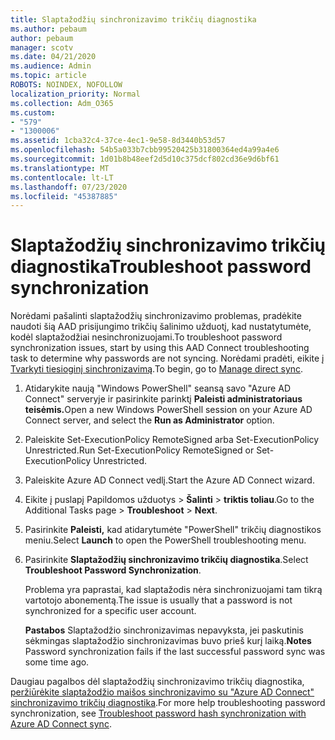 ```yaml
---
title: Slaptažodžių sinchronizavimo trikčių diagnostika
ms.author: pebaum
author: pebaum
manager: scotv
ms.date: 04/21/2020
ms.audience: Admin
ms.topic: article
ROBOTS: NOINDEX, NOFOLLOW
localization_priority: Normal
ms.collection: Adm_O365
ms.custom:
- "579"
- "1300006"
ms.assetid: 1cba32c4-37ce-4ec1-9e58-8d3440b53d57
ms.openlocfilehash: 54b5a033b7cbb99520425b31800364ed4a99a4e6
ms.sourcegitcommit: 1d01b8b48eef2d5d10c375dcf802cd36e9d6bf61
ms.translationtype: MT
ms.contentlocale: lt-LT
ms.lasthandoff: 07/23/2020
ms.locfileid: "45387885"
---
```

# <a name="troubleshoot-password-synchronization"></a><span data-ttu-id="e49e5-102">Slaptažodžių sinchronizavimo trikčių diagnostika</span><span class="sxs-lookup"><span data-stu-id="e49e5-102">Troubleshoot password synchronization</span></span>

<span data-ttu-id="e49e5-103">Norėdami pašalinti slaptažodžių sinchronizavimo problemas, pradėkite naudoti šią AAD prisijungimo trikčių šalinimo užduotį, kad nustatytumėte, kodėl slaptažodžiai nesinchronizuojami.</span><span class="sxs-lookup"><span data-stu-id="e49e5-103">To troubleshoot password synchronization issues, start by using this AAD Connect troubleshooting task to determine why passwords are not syncing.</span></span> <span data-ttu-id="e49e5-104">Norėdami pradėti, eikite į [Tvarkyti tiesioginį sinchronizavimą](https://admin.microsoft.com/AdminPortal/Home#/dirsyncmanagement).</span><span class="sxs-lookup"><span data-stu-id="e49e5-104">To begin, go to [Manage direct sync](https://admin.microsoft.com/AdminPortal/Home#/dirsyncmanagement).</span></span>  

1. <span data-ttu-id="e49e5-105">Atidarykite naują "Windows PowerShell" seansą savo "Azure AD Connect" serveryje ir pasirinkite parinktį **Paleisti administratoriaus teisėmis.**</span><span class="sxs-lookup"><span data-stu-id="e49e5-105">Open a new Windows PowerShell session on your Azure AD Connect server, and select the **Run as Administrator** option.</span></span>

2. <span data-ttu-id="e49e5-106">Paleiskite Set-ExecutionPolicy RemoteSigned arba Set-ExecutionPolicy Unrestricted.</span><span class="sxs-lookup"><span data-stu-id="e49e5-106">Run Set-ExecutionPolicy RemoteSigned or Set-ExecutionPolicy Unrestricted.</span></span>

3. <span data-ttu-id="e49e5-107">Paleiskite Azure AD Connect vedlį.</span><span class="sxs-lookup"><span data-stu-id="e49e5-107">Start the Azure AD Connect wizard.</span></span>

4. <span data-ttu-id="e49e5-108">Eikite į puslapį Papildomos užduotys > **Šalinti**  >  **triktis toliau**.</span><span class="sxs-lookup"><span data-stu-id="e49e5-108">Go to the Additional Tasks page > **Troubleshoot** > **Next**.</span></span>

5. <span data-ttu-id="e49e5-109">Pasirinkite **Paleisti,** kad atidarytumėte "PowerShell" trikčių diagnostikos meniu.</span><span class="sxs-lookup"><span data-stu-id="e49e5-109">Select **Launch** to open the PowerShell troubleshooting menu.</span></span>

6. <span data-ttu-id="e49e5-110">Pasirinkite **Slaptažodžių sinchronizavimo trikčių diagnostika**.</span><span class="sxs-lookup"><span data-stu-id="e49e5-110">Select **Troubleshoot Password Synchronization**.</span></span>

    <span data-ttu-id="e49e5-111">Problema yra paprastai, kad slaptažodis nėra sinchronizuojami tam tikrą vartotojo abonementą.</span><span class="sxs-lookup"><span data-stu-id="e49e5-111">The issue is usually that a password is not synchronized for a specific user account.</span></span>

    <span data-ttu-id="e49e5-112">**Pastabos** Slaptažodžio sinchronizavimas nepavyksta, jei paskutinis sėkmingas slaptažodžio sinchronizavimas buvo prieš kurį laiką.</span><span class="sxs-lookup"><span data-stu-id="e49e5-112">**Notes** Password synchronization fails if the last successful password sync was some time ago.</span></span>

<span data-ttu-id="e49e5-113">Daugiau pagalbos dėl slaptažodžių sinchronizavimo trikčių diagnostika, [peržiūrėkite slaptažodžio maišos sinchronizavimo su "Azure AD Connect" sinchronizavimo trikčių diagnostika](https://docs.microsoft.com/azure/active-directory/hybrid/tshoot-connect-password-hash-synchronization).</span><span class="sxs-lookup"><span data-stu-id="e49e5-113">For more help troubleshooting password synchronization, see [Troubleshoot password hash synchronization with Azure AD Connect sync](https://docs.microsoft.com/azure/active-directory/hybrid/tshoot-connect-password-hash-synchronization).</span></span>